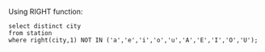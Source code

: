 Using RIGHT function:

```
select distinct city
from station
where right(city,1) NOT IN ('a','e','i','o','u','A','E','I','O','U');
```
